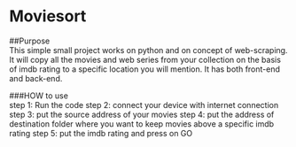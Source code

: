 # Moviesort
##Purpose<br />
This simple small project works on python and on concept of web-scraping. It will copy all the movies and web series from your collection on the basis of imdb
rating to a specific location you will mention. It has both front-end and back-end.

###HOW to use<br />
step 1: Run the code
step 2: connect your device with internet connection
step 3: put the source address of your movies
step 4: put the address of destination folder where you want to keep movies above a specific imdb rating
step 5: put the imdb rating and press on GO
